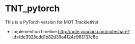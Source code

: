 # TNT_pytorch
This is a PyTorch version for MOT TrackletNet

- implemention timeline http://note.youdao.com/noteshare?id=fde3925cdd1b82d39a4124c961737c8e

